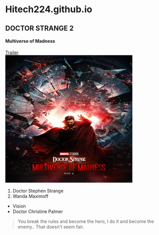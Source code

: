 # Hitech224.github.io
## DOCTOR STRANGE 2
#### Multiverse of Madness
[Trailer](https://www.youtube.com/watch?v=aWzlQ2N6qqg)<br>
[<img height=400, width=400, src="doc.jpg">](https://www.youtube.com/watch?v=aWzlQ2N6qqg)
1. Doctor Stephen Strange
2. Wanda Maximoff
* Vision
* Doctor Christine Palmer
> You break the rules and become the hero, I do it and become the enemy.. That doesn't seem fair.
